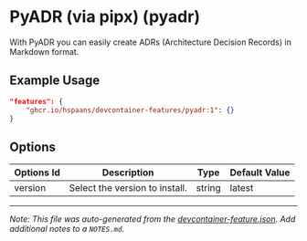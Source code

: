 
# PyADR (via pipx) (pyadr)

With PyADR you can easily create ADRs (Architecture Decision Records) in Markdown format.

## Example Usage

```json
"features": {
    "ghcr.io/hspaans/devcontainer-features/pyadr:1": {}
}
```

## Options

| Options Id | Description | Type | Default Value |
|-----|-----|-----|-----|
| version | Select the version to install. | string | latest |



---

_Note: This file was auto-generated from the [devcontainer-feature.json](https://github.com/hspaans/devcontainer-features/blob/main/src/pyadr/devcontainer-feature.json).  Add additional notes to a `NOTES.md`._

